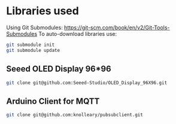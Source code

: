 # Libraries used
Using Git Submodules: <https://git-scm.com/book/en/v2/Git-Tools-Submodules>
To auto-download libraries use:
```bash
git submodule init
git submodule update
```

## Seeed OLED Display 96*96
```bash
git clone git@github.com:Seeed-Studio/OLED_Display_96X96.git
```

## Arduino Client for MQTT
```bash
git clone git@github.com:knolleary/pubsubclient.git
```